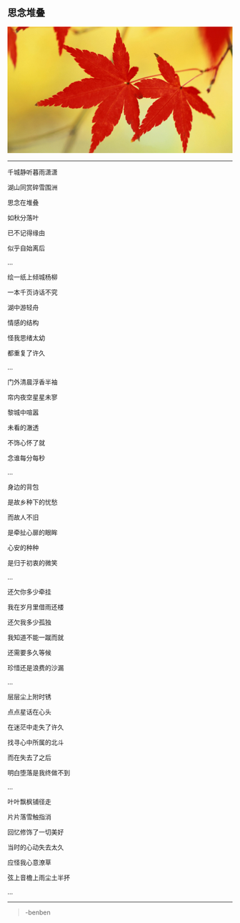 思念堆叠
---
![](/assets/349456-106.jpg)

---
千城静听暮雨潇潇

湖山同赏碎雪围洲

思念在堆叠

如秋分落叶

已不记得缘由

似乎自始离后

...

绘一纸上倾城杨柳

一本千页诗话不究

湖中游轻舟

情感的结构

怪我思绪太幼

都重复了许久

...

门外清晨浮香半袖

帘内夜空星星未寥

黎城中喧嚣

未看的澈透

不饰心怀了就

念谁每分每秒

...

身边的背包

是故乡种下的忧愁

而故人不旧

是牵扯心扉的眼眸

心安的种种

是归于初衷的微笑

...

还欠你多少牵挂

我在岁月里借雨还楼

还欠我多少孤独

我知道不能一蹴而就


还需要多久等候

珍惜还是浪费的沙漏

...

层层尘上附时锈

点点星话在心头

在迷茫中走失了许久

找寻心中所属的北斗

而在失去了之后

明白堕落是我终做不到

...

叶叶飘枫铺径走

片片落雪触指消

回忆修饰了一切美好

当时的心动失去太久

应怪我心意潦草

弦上音檐上雨尘土半抔

...

---
>-benben